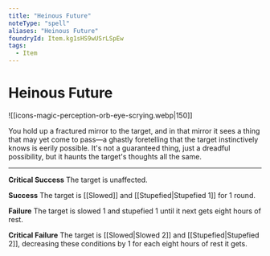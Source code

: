 ```yaml
---
title: "Heinous Future"
noteType: "spell"
aliases: "Heinous Future"
foundryId: Item.kg1sHS9wUSrLSpEw
tags:
  - Item
---
```


# Heinous Future
![[icons-magic-perception-orb-eye-scrying.webp|150]]

You hold up a fractured mirror to the target, and in that mirror it sees a thing that may yet come to pass—a ghastly foretelling that the target instinctively knows is eerily possible. It's not a guaranteed thing, just a dreadful possibility, but it haunts the target's thoughts all the same.

* * *

**Critical Success** The target is unaffected.

**Success** The target is [[Slowed]] and [[Stupefied|Stupefied 1]] for 1 round.

**Failure** The target is slowed 1 and stupefied 1 until it next gets eight hours of rest.

**Critical Failure** The target is [[Slowed|Slowed 2]] and [[Stupefied|Stupefied 2]], decreasing these conditions by 1 for each eight hours of rest it gets.
